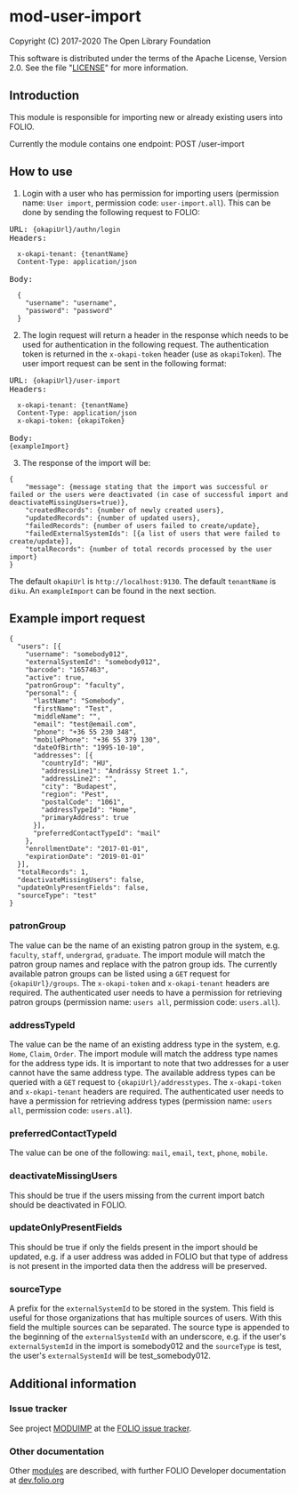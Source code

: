 # mod-user-import

Copyright (C) 2017-2020 The Open Library Foundation

This software is distributed under the terms of the Apache License,
Version 2.0. See the file "[LICENSE](LICENSE)" for more information.

## Introduction

This module is responsible for importing new or already existing users into FOLIO.

Currently the module contains one endpoint:
POST /user-import

## How to use

1. Login with a user who has permission for importing users (permission name: <code>User import</code>, permission code: <code>user-import.all</code>). This can be done by sending the following request to FOLIO:
<pre>URL: <code>{okapiUrl}/authn/login</code>
Headers:
<code>
  x-okapi-tenant: {tenantName}
  Content-Type: application/json
</code>
Body:
<code>
  {
    "username": "username",
    "password": "password"
  }
</code></pre>

2. The login request will return a header in the response which needs to be used for authentication in the following request. The authentication token is returned in the <code>x-okapi-token</code> header (use as <code>okapiToken</code>). The user import request can be sent in the following format:
<pre>URL: <code>{okapiUrl}/user-import</code>
Headers:
<code>
  x-okapi-tenant: {tenantName}
  Content-Type: application/json
  x-okapi-token: {okapiToken}
</code>
Body:
<code>{exampleImport}</code>
</pre>

3. The response of the import will be:
<pre><code>{
    "message": {message stating that the import was successful or failed or the users were deactivated (in case of successful import and deactivateMissingUsers=true)},
    "createdRecords": {number of newly created users},
    "updatedRecords": {number of updated users},
    "failedRecords": {number of users failed to create/update},
    "failedExternalSystemIds": [{a list of users that were failed to create/update}],
    "totalRecords": {number of total records processed by the user import}
}</code></pre>

The default <code>okapiUrl</code> is <code>http://localhost:9130</code>. The default <code>tenantName</code> is <code>diku</code>. An <code>exampleImport</code> can be found in the next section.

## Example import request
<pre><code>{
  "users": [{
    "username": "somebody012",
    "externalSystemId": "somebody012",
    "barcode": "1657463",
    "active": true,
    "patronGroup": "faculty",
    "personal": {
      "lastName": "Somebody",
      "firstName": "Test",
      "middleName": "",
      "email": "test@email.com",
      "phone": "+36 55 230 348",
      "mobilePhone": "+36 55 379 130",
      "dateOfBirth": "1995-10-10",
      "addresses": [{
        "countryId": "HU",
        "addressLine1": "Andrássy Street 1.",
        "addressLine2": "",
        "city": "Budapest",
        "region": "Pest",
        "postalCode": "1061",
        "addressTypeId": "Home",
        "primaryAddress": true
      }],
      "preferredContactTypeId": "mail"
    },
    "enrollmentDate": "2017-01-01",
    "expirationDate": "2019-01-01"
  }],
  "totalRecords": 1,
  "deactivateMissingUsers": false,
  "updateOnlyPresentFields": false,
  "sourceType": "test"
}
</code></pre>

### patronGroup
The value can be the name of an existing patron group in the system, e.g. <code>faculty</code>, <code>staff</code>, <code>undergrad</code>, <code>graduate</code>. The import module will match the patron group names and replace with the patron group ids. The currently available patron groups can be listed using a <code>GET</code> request for <code>{okapiUrl}/groups</code>. The <code>x-okapi-token</code> and <code>x-okapi-tenant</code> headers are required. The authenticated user needs to have a permission for retrieving patron groups (permission name: <code>users all</code>, permission code: <code>users.all</code>).

### addressTypeId
The value can be the name of an existing address type in the system, e.g. <code>Home</code>, <code>Claim</code>, <code>Order</code>. The import module will match the address type names for the address type ids. It is important to note that two addresses for a user cannot have the same address type. The available address types can be queried with a <code>GET</code> request to <code>{okapiUrl}/addresstypes</code>. The <code>x-okapi-token</code> and <code>x-okapi-tenant</code> headers are required. The authenticated user needs to have a permission for retrieving address types (permission name: <code>users all</code>, permission code: <code>users.all</code>).

### preferredContactTypeId
The value can be one of the following: <code>mail</code>, <code>email</code>, <code>text</code>, <code>phone</code>, <code>mobile</code>.

### deactivateMissingUsers
This should be true if the users missing from the current import batch should be deactivated in FOLIO.

### updateOnlyPresentFields
This should be true if only the fields present in the import should be updated, e.g. if a user address was added in FOLIO but that type of address is not present in the imported data then the address will be preserved.

### sourceType
A prefix for the <code>externalSystemId</code> to be stored in the system. This field is useful for those organizations that has multiple sources of users. With this field the multiple sources can be separated. The source type is appended to the beginning of the <code>externalSystemId</code> with an underscore, e.g. if the user's <code>externalSystemId</code> in the import is somebody012 and the <code>sourceType</code> is test, the user's <code>externalSystemId</code> will be test_somebody012.

## Additional information

### Issue tracker

See project [MODUIMP](https://issues.folio.org/browse/MODUIMP)
at the [FOLIO issue tracker](https://dev.folio.org/guidelines/issue-tracker).

### Other documentation

Other [modules](https://dev.folio.org/source-code/#server-side) are described,
with further FOLIO Developer documentation at [dev.folio.org](https://dev.folio.org/)

